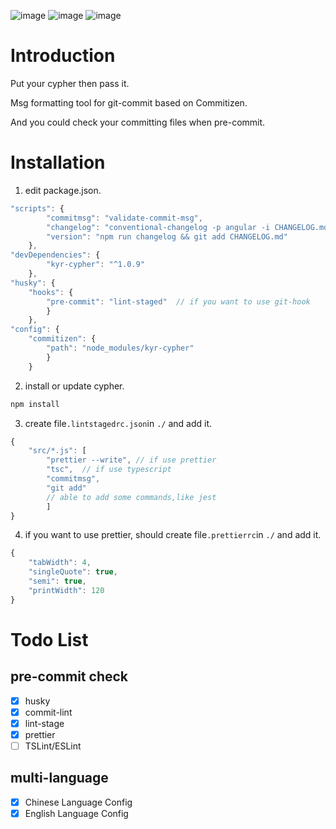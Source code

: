 ![image](https://img.shields.io/badge/language-Javascript-orange.svg) ![image](https://img.shields.io/badge/npm-v1.0.6-blue.svg) ![image](https://travis-ci.org/koyoshiro/Cypher.svg?branch=master)

# Introduction
Put your cypher then pass it.

Msg formatting tool for git-commit based on Commitizen.

And you could check your committing files when pre-commit.

# Installation

1. edit package.json.

```js
"scripts": {
        "commitmsg": "validate-commit-msg",
        "changelog": "conventional-changelog -p angular -i CHANGELOG.md -s -r 0",
        "version": "npm run changelog && git add CHANGELOG.md"
    },
"devDependencies": {
        "kyr-cypher": "^1.0.9"
    },
"husky": {
    "hooks": {
        "pre-commit": "lint-staged"  // if you want to use git-hook
        }
    },
"config": {
    "commitizen": {
        "path": "node_modules/kyr-cypher"
        }
    }
```

2. install or update cypher.

```js
npm install
```

3. create file`.lintstagedrc.json`in `./` and add it.

```js
{
    "src/*.js": [
        "prettier --write", // if use prettier
        "tsc",  // if use typescript
        "commitmsg",
        "git add"
        // able to add some commands,like jest
        ]
}
```

4. if you want to use prettier, should create file`.prettierrc`in `./` and add it.

```js
{
    "tabWidth": 4,
    "singleQuote": true,
    "semi": true,
    "printWidth": 120
}
```


# Todo List

## pre-commit check

- [X] husky
- [X] commit-lint
- [X] lint-stage
- [X] prettier
- [ ] TSLint/ESLint

## multi-language

- [X] Chinese Language Config
- [X] English Language Config
